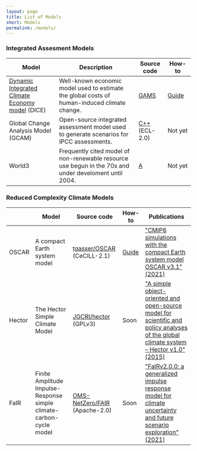 ```yaml
---
layout: page
title: List of Models
short: Models
permalink: /models/
---
```


<a name="iams" />

### Integrated Assesment Models

| Model                                                     | Description                                                  | Source code                                                  | How-to                |
| --------------------------------------------------------- | ------------------------------------------------------------ | ------------------------------------------------------------ | --------------------- |
| [Dynamic Integrated Climate Economy model](./DICE) (DICE) | Well-known economic model used to estimate the global costs of human-induced climate change. | [GAMS](http://www.econ.yale.edu/~nordhaus/homepage/homepage/DICE2016R-091916ap.gms) | [Guide](/guides/DICE) |
| Global Change Analysis Model (GCAM)                       | Open-source integrated assessment model used to generate scenarios for IPCC assessments. | [C++](https://github.com/JGCRI/gcam-core) (ECL-2.0)          | Not&nbsp;yet          |
| World3                                                    | Frequently cited model of non-renewable resource use begun in the 70s and under develoment until 2004. | [A](https://gitlab.inria.fr/squinito/world3-03_python/-/tree/master/models/WRLD3-03) | Not&nbsp;yet          |

<a name="rcms" />

### Reduced Complexity Climate Models

|        | Model                                                        | Source code                                                  | How-to                 | Publications                                                 |
| ------ | ------------------------------------------------------------ | ------------------------------------------------------------ | ---------------------- | ------------------------------------------------------------ |
| OSCAR  | A compact Earth system model                                 | [tgasser/OSCAR](https://github.com/tgasser/OSCAR) (CeCILL-2.1) | [Guide](/guides/OSCAR) | ["CMIP6 simulations with the compact Earth system model OSCAR v3.1" (2021)](https://gmd.copernicus.org/preprints/gmd-2021-412/) |
| Hector | The Hector Simple Climate Model                              | [JGCRI/hector](https://github.com/JGCRI/hector) (GPLv3)      | Soon                   | ["A simple object-oriented and open-source model for scientific and policy analyses of the global climate system – Hector v1.0" (2015)](https://gmd.copernicus.org/articles/8/939/2015/gmd-8-939-2015.html) |
| FaIR   | Finite Amplitude Impulse-Response simple climate-carbon-cycle model | [OMS-NetZero/FAIR](https://github.com/OMS-NetZero/FAIR) (Apache-2.0) | Soon                   | ["FaIRv2.0.0: a generalized impulse response model for climate uncertainty and future scenario exploration" (2021)](https://gmd.copernicus.org/articles/14/3007/2021/) |

